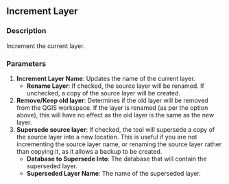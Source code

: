 ## Increment Layer

### Description

Increment the current layer.

### Parameters

1. **Increment Layer Name**: Updates the name of the current layer.
   * **Rename Layer**: If checked, the source layer will be renamed. If unchecked, a copy of the source layer will be created.
2. **Remove/Keep old layer**: Determines if the old layer will be removed from the QGIS workspace. If the layer is renamed (as per the option above), this will have no effect as the old layer is the same as the new layer.
3. **Supersede source layer**: If checked, the tool will supersede a copy of the source layer into a new location. This is useful if you are not incrementing the source layer name, or renaming the source layer rather than copying it, as it allows a backup to be created.
   * **Database to Supersede Into**: The database that will contain the superseded layer.
   * **Superseded Layer Name**: The name of the superseded layer.
